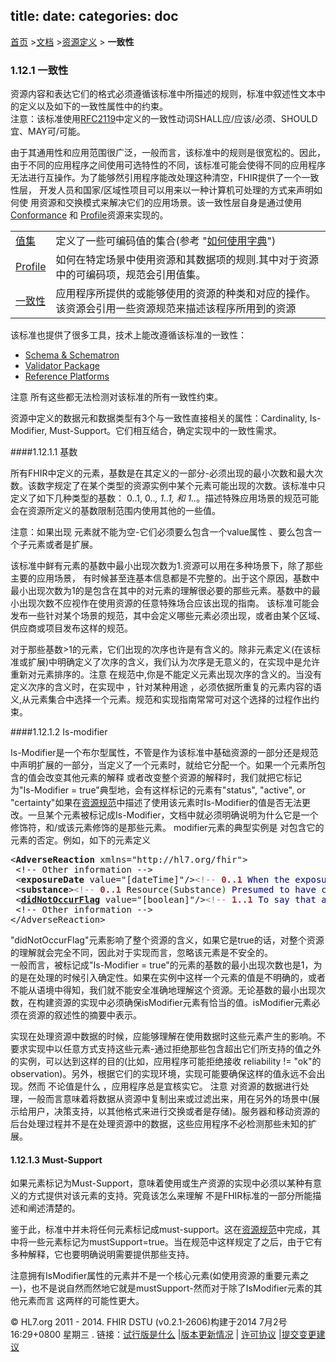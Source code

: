 title: 
date: 
categories: doc
---		

[首页](../home/index.html) >[文档](documentation.html) >[资源定义](resources.html) > **一致性**
### 1.12.1  一致性 

资源内容和表达它们的格式必须遵循该标准中所描述的规则，标准中叙述性文本中的定义以及如下的一致性属性中的约束。   
注意：该标准使用[RFC2119](http://www.ietf.org/rfc/rfc2119.txt)中定义的一致性动词SHALL应/应该/必须、SHOULD宜、MAY可/可能。  

由于其通用性和应用范围很广泛，一般而言，该标准中的规则是很宽松的。因此，由于不同的应用程序之间使用可选特性的不同，该标准可能会使得不同的应用程序无法进行互操作。为了能够然引用程序能改处理这种清空，FHIR提供了一个一致性层， 开发人员和国家/区域性项目可以用来以一种计算机可处理的方式来声明如何使 用资源和交换模式来解决它们的应用场景。该一致性层自身是通过使用[Conformance](../infra/conformance.htm) 和 [Profile](../infra/profile.htm)资源来实现的。 
<table class="grid"> <tr> <td><a href="../infra/valueset.html">值集</a></td> <td>定义了一些可编码值的集合(参考 &quot;<a href="../infra/terminologies.html">如何使用字典</a>&quot;)</td>  </tr> <tr> <td><a href="../infra/profile.html">Profile</a></td> <td>如何在特定场景中使用资源和其数据项的规则.其中对于资源中的可编码项，规范会引用值集。</td>  </tr> <tr> <td><a href="../infra/conformance.html">一致性</a></td> <td>应用程序所提供的或能够使用的资源的种类和对应的操作。该资源会引用一些资源规范来描述该程序所用到的资源</td>  </tr></table>

该标准也提供了很多工具，技术上能改遵循该标准的一致性：

*   [Schema &amp; Schematron](../material/fhir-all-xsd.zip)    
*   [Validator Package](../material/validation.zip)    
*   [Reference Platforms](../impl/downloads.htm#refimpl)     

注意 所有这些都无法检测对该标准的所有一致性约束。  

资源中定义的数据元和数据类型有3个与一致性直接相关的属性：Cardinality, Is-Modifier, Must-Support。它们相互结合，确定实现中的一致性需求。   



####1.12.1.1  基数    

所有FHIR中定义的元素，基数是在其定义的一部分-必须出现的最小次数和最大次数。该数字规定了在某个类型的资源实例中某个元素可能出现的次数。该标准中只定义了如下几种类型的基数： 0..1, 0..*, 1..1, 和 1..*。描述特殊应用场景的规范可能会在资源所定义的基数限制范围内使用其他的一些值。   

注意：如果出现 元素就不能为空-它们必须要么包含一个value属性 、要么包含一个子元素或者是扩展。   


该标准中鲜有元素的基数中最小出现次数为1.资源可以用在多种场景下，除了那些主要的应用场景， 有时候甚至连基本信息都是不完整的。出于这个原因，基数中最小出现次数为1的是包含在其中的对元素的理解很必要的那些元素。基数中的最小出现次数不应视作在使用资源的任意特殊场合应该出现的指南。 该标准可能会发布一些针对某个场景的规范，其中会定义哪些元素必须出现，或者由某个区域、供应商或项目发布这样的规范。  


对于那些基数&gt;1的元素，它们出现的次序也许是有含义的。除非元素定义(在该标准或扩展)中明确定义了次序的含义，我们认为次序是无意义的，在实现中是允许重新对元素排序的。注意 在规范中,你是不能定义元素出现次序的含义的。当没有定义次序的含义时，在实现中 ，针对某种用途 ，必须依据所重复的元素内容的语义,从元素集合中选择一个元素。规范和实现指南常常可对这个选择的过程作出约束。

####1.12.1.2  Is-modifier    

Is-Modifier是一个布尔型属性，不管是作为该标准中基础资源的一部分还是规范中声明扩展的一部分，当定义了一个元素时，就给它分配一个。如果一个元素所包含的值会改变其他元素的解释 或者改变整个资源的解释时，我们就把它标记为&quot;Is-Modifier = true&quot;典型地，会有这样标记的元素有&quot;status&quot;, &quot;active&quot;, or &quot;certainty&quot;如果在[资源规范](../infra/profile.html)中描述了使用该元素时Is-Modifier的值是否无法更改。一旦某个元素被标记成Is-Modifier，文档中就必须明确说明为什么它是一个修饰符，和/或该元素修饰的是那些元素。
modifier元素的典型实例是 对包含它的元素的否定。例如，如下的元素定义
<pre class="spec">&lt;<a title="Specific reactions to a substance." class="dict" ok="true"><b>AdverseReaction</b></a> xmlns=&quot;http://hl7.org/fhir&quot;&gt;
 &lt;!-- Other information --&gt;
 &lt;<a title="When the exposure occurred." class="dict" ok="true"><b>exposureDate</b></a> value=&quot;[<span style="color: darkgreen"><a ok="true">dateTime</a></span>]&quot;/&gt;<span style="color: Gray">&lt;!--</span> <span style="color: brown"><b>0..1</b></span> <span style="color: navy">When the exposure occurred</span><span style="color: Gray"> --&gt;</span>
 &lt;<a title="Substance(s) that is presumed to have caused the adverse reaction." class="dict" ok="true"><b>substance</b></a>&gt;<span style="color: Gray">&lt;!--</span> <span style="color: brown"><b>0..1</b></span> <span style="color: darkgreen"><a ok="true">Resource</a>(<a ok="true">Substance</a>)</span> <span style="color: navy">Presumed to have caused the reaction</span><span style="color: Gray"> --&gt;</span>&lt;/substance&gt;
 &lt;<a title="To say that a reaction to substance did not occur (this element modifies the meaning of other elements)" class="dict" ok="true"><span style="text-decoration: underline"><b>didNotOccurFlag</b></span></a> value=&quot;[<span style="color: darkgreen"><a ok="true">boolean</a></span>]&quot;/&gt;<span style="color: Gray">&lt;!--</span> <span style="color: brown"><b>1..1</b></span> <span style="color: navy">To say that a reaction to substance did not occur</span><span style="color: Gray"> --&gt;</span>
 &lt;!-- Other information --&gt;
&lt;/AdverseReaction&gt;
</pre>

 &quot;didNotOccurFlag&quot;元素影响了整个资源的含义，如果它是true的话，对整个资源的理解就会完全不同，因此对于实现而言，忽略该元素是不安全的。    
一般而言，被标记成&quot;Is-Modifier = true&quot;的元素的基数的最小出现次数也是1，为的是在处理的时候引入确定性。如果在实例中这样一个元素的值是不明确的，或者不能从语境中得知，我们就不能安全准确地理解这个资源。无论基数的最小出现次数，在构建资源的实现中必须确保isModifier元素有恰当的值。isModifier元素必须在资源的叙述性的摘要中表示。


实现在处理资源中数据的时候，应能够理解在使用数据时这些元素产生的影响。不要求实现中以任意方式支持这些元素-通过拒绝那些包含超出它们所支持的值之外的实例，可以达到这样的目的(比如，应用程序可能拒绝接收 reliability != "ok"的observation)。另外，根据它们的实现环境，实现可能要确保这样的值永远不会出现。然而 不论值是什么 ，应用程序总是宜核实它。
注意 对资源的数据进行处理，一般而言意味着将数据从资源中复制出来或过滤出来，用在另外的场景中(展示给用户，决策支持，以其他格式来进行交换或者是存储)。服务器和移动资源的后台处理过程并不是在处理资源中的数据，这些应用程序不必检测那些未知的扩展。   


#### 1.12.1.3 Must-Support     

如果元素标记为Must-Support，意味着使用或生产资源的实现中必须以某种有意义的方式提供对该元素的支持。究竟该怎么来理解 不是FHIR标准的一部分所能描述和阐述清楚的。

鉴于此，标准中并未将任何元素标记成must-support。这在[资源规范](../infra/profile.htm)中完成，其中将一些元素标记为mustSupport=true。当在规范中这样规定了之后，由于它有多种解释，它也要明确说明需要提供那些支持。   

注意拥有IsModifier属性的元素并不是一个核心元素(如使用资源的重要元素之一)，也不是说自然而然地它就是mustSupport-然而对于除了IsModifier元素的其他元素而言 这两样的可能性更大。


 &copy; HL7.org 2011 - 2014. FHIR DSTU (v0.2.1-2606)构建于2014  7月2号 16:29+0800 星期三 . 
链接：[试行版是什么](http://hl7.org/implement/standards/fhir/dstu.html) |[版本更新情况](http://hl7.org/implement/standards/fhir/history.html) | [许可协议](http://hl7.org/implement/standards/fhir/license.html) |[提交变更建议](http://gforge.hl7.org/gf/project/fhir/tracker/?action=TrackerItemAdd&tracker_id=677) 	 		